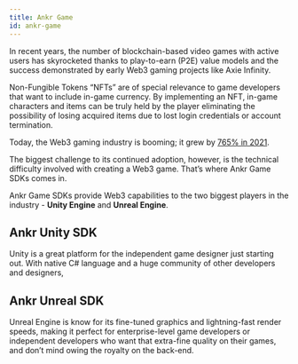 ```yaml
---
title: Ankr Game
id: ankr-game
---
```


In recent years, the number of blockchain-based video games with active users has skyrocketed thanks to play-to-earn (P2E) value models and the success demonstrated by early Web3 gaming projects like Axie Infinity.

Non-Fungible Tokens “NFTs” are of special relevance to game developers that want to include in-game currency. By implementing an NFT, in-game characters and items can be truly held by the player eliminating the possibility of losing acquired items due to lost login credentials or account termination. 

Today, the Web3 gaming industry is booming; it grew by [765% in 2021](https://www.forbes.com/sites/lawrencewintermeyer/2022/01/25/does-blockchain-herald-the-dawn-of-a-new-era-for-gaming/?sh=10d21ecf6827). 

The biggest challenge to its continued adoption, however, is the technical difficulty involved with creating a Web3 game. That’s where Ankr Game SDKs comes in. 

Ankr Game SDKs provide Web3 capabilities to the two biggest players in the industry - **Unity Engine** and **Unreal Engine**.

## Ankr Unity SDK  
Unity is a great platform for the independent game designer just starting out. With native C# language and a huge community of other developers and designers, 

## Ankr Unreal SDK 
Unreal Engine is know for its fine-tuned graphics and lightning-fast render speeds, making it perfect for enterprise-level game developers or independent developers who want that extra-fine quality on their games, and don’t mind owing the royalty on the back-end. 

